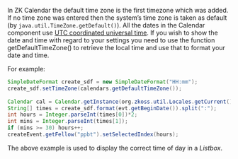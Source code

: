 In ZK Calendar the default time zone is the first timezone which was
added. If no time zone was entered then the system’s time zone is taken
as default (by `java.util.TimeZone.getDefault()`). All the dates in the
Calendar component use [UTC coordinated universal time](http://en.wikipedia.org/wiki/UTC). If you wish to show the date
and time with regard to your settings you need to use the function
<mp>getDefaultTimeZone()</mp> to retrieve the local time and use that to
format your date and time.

For example:

```java
SimpleDateFormat create_sdf = new SimpleDateFormat("HH:mm");
create_sdf.setTimeZone(calendars.getDefaultTimeZone());
                
Calendar cal = Calendar.getInstance(org.zkoss.util.Locales.getCurrent());
String[] times = create_sdf.format(evt.getBeginDate()).split(":");      
int hours = Integer.parseInt(times[0])*2;
int mins = Integer.parseInt(times[1]);
if (mins >= 30) hours++;
createEvent.getFellow("ppbt").setSelectedIndex(hours);
```

The above example is used to display the correct time of day in a
*Listbox*.
